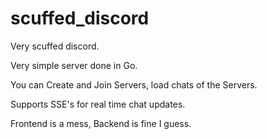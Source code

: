 # scuffed_discord
Very scuffed discord.

Very simple server done in Go.

You can Create and Join Servers, load chats of the Servers.

Supports SSE's for real time chat updates.

Frontend is a mess, Backend is fine I guess.
